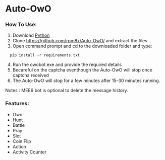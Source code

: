 # Auto-OwO

### __How To Use:__
1. Download [Python](https://www.python.org/downloads/) 
2. Clone https://github.com/rpm8x/Auto-OwO/ and extract the files
3. Open command prompt and cd to the downloaded folder and type:

``` 
  pip install -r requirements.txt
```

4. Run the owobot.exe and provide the required details
5. Becareful on the captcha eventhough the Auto-OwO will stop once captcha received
6. The Auto-OwO will stop for a few minutes after 15-30 minutes running.

Notes : MEE6 bot is optional to delete the message history.

### __Features:__
* Owo
* Hunt
* Battle
* Pray
* Slot
* Coin Flip
* Action
* Activity Counter
